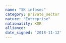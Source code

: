 ```yaml
---
name: "SK infosec"
category: private_sector
nature: "Entreprise"
nationality: KOR
alliance: 
date_signed: '2018-11-12'
---
```

    